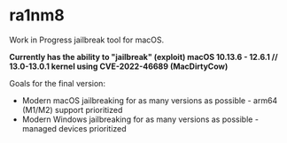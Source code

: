 # ra1nm8

Work in Progress jailbreak tool for macOS.

**Currently has the ability to "jailbreak" (exploit) macOS 10.13.6 - 12.6.1 // 13.0-13.0.1 kernel using 
CVE-2022-46689 (MacDirtyCow)**



Goals for the final version:


- Modern macOS jailbreaking for as many versions as possible - arm64 (M1/M2) support prioritized
- Modern Windows jailbreaking for as many versions as possible - managed devices prioritized

